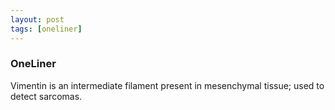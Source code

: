 ```yaml
---
layout: post
tags: [oneliner]
---
```



### OneLiner

Vimentin is an intermediate filament present in mesenchymal tissue; used to detect sarcomas.
